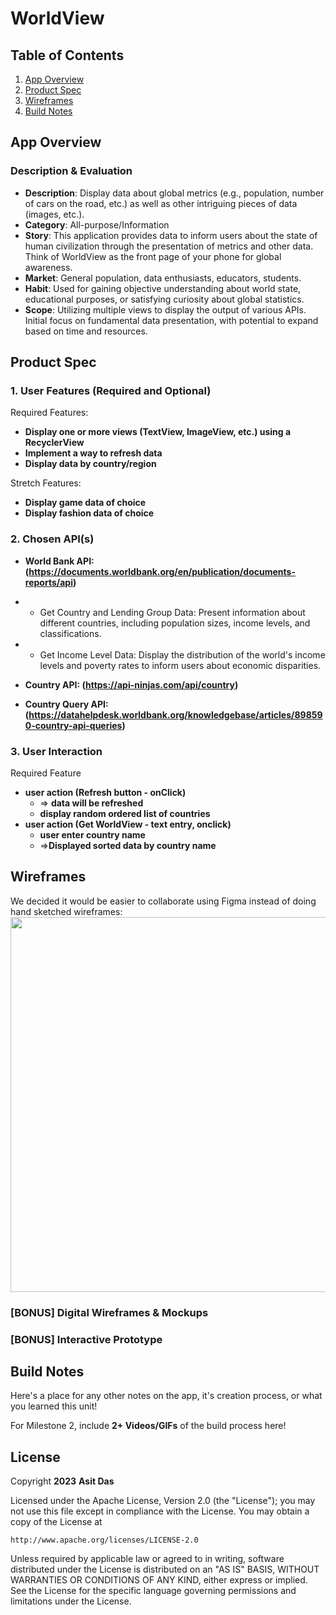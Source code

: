 # **WorldView**

## Table of Contents

1. [App Overview](#App-Overview)
1. [Product Spec](#Product-Spec)
1. [Wireframes](#Wireframes)
1. [Build Notes](#Build-Notes)

## App Overview

### Description & Evaluation
<!-- Evaluation of your app across the following attributes -->

- **Description**: Display data about global metrics (e.g., population, number of cars on the road, etc.) as well as other intriguing pieces of data (images, etc.).
- **Category**: All-purpose/Information
- **Story**: This application provides data to inform users about the state of human civilization through the presentation of metrics and other data. Think of WorldView as the front page of your phone for global awareness.
- **Market**: General population, data enthusiasts, educators, students.
- **Habit**: Used for gaining objective understanding about world state, educational purposes, or satisfying curiosity about global statistics.
- **Scope**: Utilizing multiple views to display the output of various APIs. Initial focus on fundamental data presentation, with potential to expand based on time and resources.
## Product Spec

### 1. User Features (Required and Optional)

Required Features:

- **Display one or more views (TextView, ImageView, etc.) using a RecyclerView**
- **Implement a way to refresh data**
- **Display data by country/region**

Stretch Features:

- **Display game data of choice**
- **Display fashion data of choice**

### 2. Chosen API(s)
- **World Bank API: (https://documents.worldbank.org/en/publication/documents-reports/api)**
- - Get Country and Lending Group Data: Present information about different countries, including population sizes, income levels, and classifications.

- - Get Income Level Data: Display the distribution of the world's income levels and poverty rates to inform users about economic disparities.

- **Country API: (https://api-ninjas.com/api/country)**
- **Country Query API: (https://datahelpdesk.worldbank.org/knowledgebase/articles/898590-country-api-queries)**

### 3. User Interaction

Required Feature

- **user action (Refresh button - onClick)**
  - => **data will be refreshed**
  - **display random ordered list of countries**
- **user action (Get WorldView - text entry, onclick)**
    - **user enter country name**
    - =>**Displayed sorted data by country name**
    
## Wireframes

<!-- Add picture of your hand sketched wireframes in this section -->
We decided it would be easier to collaborate using Figma instead of doing hand sketched wireframes:
<img src="[YOUR_WIREFRAME_IMAGE_URL](https://i.imgur.com/ZolSfxM.png)" width=600>

### [BONUS] Digital Wireframes & Mockups

### [BONUS] Interactive Prototype

## Build Notes

Here's a place for any other notes on the app, it's creation 
process, or what you learned this unit!  

For Milestone 2, include **2+ Videos/GIFs** of the build process here!

## License

Copyright **2023** **Asit Das**

Licensed under the Apache License, Version 2.0 (the "License");
you may not use this file except in compliance with the License.
You may obtain a copy of the License at

    http://www.apache.org/licenses/LICENSE-2.0

Unless required by applicable law or agreed to in writing, software
distributed under the License is distributed on an "AS IS" BASIS,
WITHOUT WARRANTIES OR CONDITIONS OF ANY KIND, either express or implied.
See the License for the specific language governing permissions and
limitations under the License.
